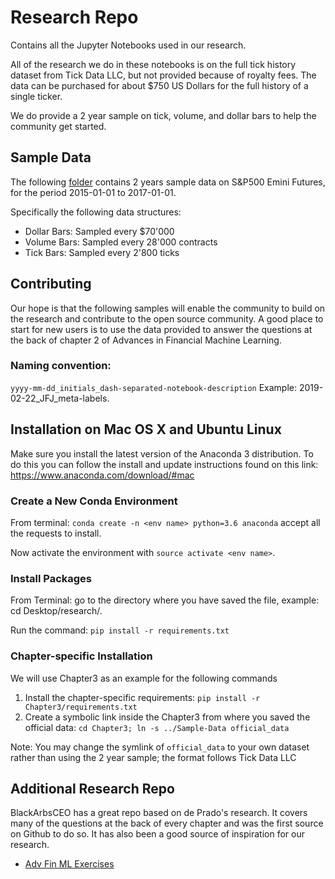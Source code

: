 # Research Repo

Contains all the Jupyter Notebooks used in our research.

All of the research we do in these notebooks is on the full tick history dataset from Tick Data LLC, but not provided because of royalty fees.  The data can be purchased for about $750 US Dollars for the full history of a single ticker.

We do provide a 2 year sample on tick, volume, and dollar bars to help the community get started. 

## Sample Data

The following [folder](https://github.com/hudson-and-thames/research/tree/master/Sample-Data) contains 2 years sample data on S&P500 Emini Futures, for the period 2015-01-01 to 2017-01-01.

Specifically the following data structures:
* Dollar Bars: Sampled every $70'000
* Volume Bars: Sampled every 28'000 contracts
* Tick Bars: Sampled every 2'800 ticks

## Contributing

Our hope is that the following samples will enable the community to build on the research and contribute to the open source community. A good place to start for new users is to use the data provided to answer the questions at the back of chapter 2 of Advances in Financial Machine Learning.

### Naming convention:
```yyyy-mm-dd_initials_dash-separated-notebook-description``` Example: 2019-02-22_JFJ_meta-labels.

## Installation on Mac OS X and Ubuntu Linux
Make sure you install the latest version of the Anaconda 3 distribution. To do this you can follow the install and update instructions found on this link: https://www.anaconda.com/download/#mac

### Create a New Conda Environment
From terminal: ```conda create -n <env name> python=3.6 anaconda``` accept all the requests to install.

Now activate the environment with ```source activate <env name>```.

### Install Packages
From Terminal: go to the directory where you have saved the file, example: cd Desktop/research/.

Run the command: ```pip install -r requirements.txt```

### Chapter-specific Installation

We will use Chapter3 as an example for the following commands

1. Install the chapter-specific requirements: ```pip install -r Chapter3/requirements.txt```
2. Create a symbolic link inside the Chapter3 from where you saved the official data: ``` cd Chapter3; ln -s ../Sample-Data official_data ```

Note: You may change the symlink of `official_data` to your own dataset rather than using the 2 year sample; the format follows Tick Data LLC

## Additional Research Repo
BlackArbsCEO has a great repo based on de Prado's research. It covers many of the questions at the back of every chapter and was the first source on Github to do so. It has also been a good source of inspiration for our research.

* [Adv Fin ML Exercises](https://github.com/BlackArbsCEO/Adv_Fin_ML_Exercises)
